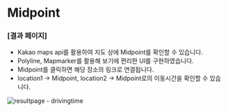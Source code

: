 # Midpoint

### [결과 페이지]

* Kakao maps api를 활용하여 지도 상에 Midpoint를 확인할 수 있습니다.
* Polyline, Mapmarker를 활용해 보기에 편리한 UI를 구현하였습니다.
* Midpoint를 클릭하면 해당 장소의 링크로 연결됩니다.
* location1 -> Midpoint, location2 -> Midpoint로의 이동시간을 확인할 수 있습니다.
  
![resultpage - drivingtime](https://github.com/user-attachments/assets/a7899227-9f82-4ab7-a529-fb0a9d0e79a7)
